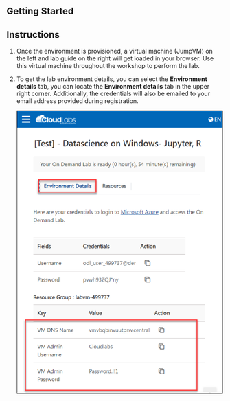 ## **Getting Started**

## Instructions

1. Once the environment is provisioned, a virtual machine (JumpVM) on the left and lab guide on the right will get loaded in your browser. Use this virtual machine throughout the workshop to perform the lab.

2. To get the lab environment details, you can select the **Environment details** tab, you can locate the **Environment details** tab in the upper right corner. Additionally, the credentials will also be emailed to your email address provided during registration.

   ![](../images/envdetails.png)
